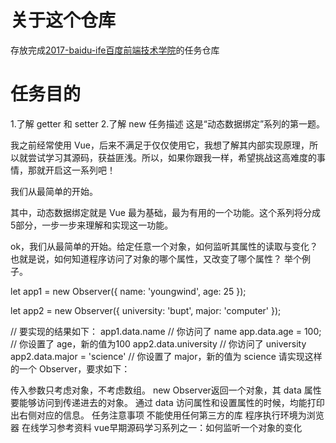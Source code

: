 # 关于这个仓库
存放完成[2017-baidu-ife百度前端技术学院](http://ife.baidu.com/course/all)的任务仓库
# 任务目的
1.了解 getter 和 setter
2.了解 new
任务描述
这是“动态数据绑定”系列的第一题。

我之前经常使用 Vue，后来不满足于仅仅使用它，我想了解其内部实现原理，所以就尝试学习其源码，获益匪浅。所以，如果你跟我一样，希望挑战这高难度的事情，那就开启这一系列吧！

我们从最简单的开始。

其中，动态数据绑定就是 Vue 最为基础，最为有用的一个功能。这个系列将分成5部分，一步一步来理解和实现这一功能。

ok，我们从最简单的开始。给定任意一个对象，如何监听其属性的读取与变化？也就是说，如何知道程序访问了对象的哪个属性，又改变了哪个属性？ 举个例子。

let app1 = new Observer({
  name: 'youngwind',
  age: 25
});

let app2 = new Observer({
  university: 'bupt',
  major: 'computer'
});

// 要实现的结果如下：
app1.data.name // 你访问了 name
app.data.age = 100;  // 你设置了 age，新的值为100
app2.data.university // 你访问了 university
app2.data.major = 'science'  // 你设置了 major，新的值为 science
请实现这样的一个 Observer，要求如下：

传入参数只考虑对象，不考虑数组。
new Observer返回一个对象，其 data 属性要能够访问到传递进去的对象。
通过 data 访问属性和设置属性的时候，均能打印出右侧对应的信息。
任务注意事项
不能使用任何第三方的库
程序执行环境为浏览器
在线学习参考资料
vue早期源码学习系列之一：如何监听一个对象的变化
